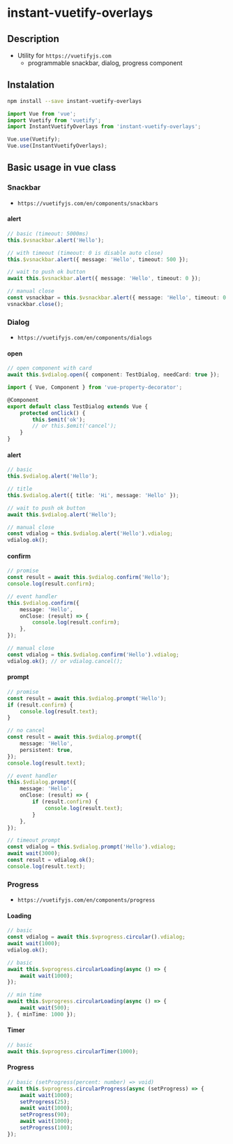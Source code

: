# instant-vuetify-overlays
## Description
* Utility for `https://vuetifyjs.com`
    * programmable snackbar, dialog, progress component

## Instalation
```bash
npm install --save instant-vuetify-overlays
```

```ts
import Vue from 'vue';
import Vuetify from 'vuetify';
import InstantVuetifyOverlays from 'instant-vuetify-overlays';

Vue.use(Vuetify);
Vue.use(InstantVuetifyOverlays);
```

## Basic usage in vue class

### Snackbar
* `https://vuetifyjs.com/en/components/snackbars`

#### alert
```ts
// basic (timeout: 5000ms)
this.$vsnackbar.alert('Hello');
```

```ts
// with timeout (timeout: 0 is disable auto close)
this.$vsnackbar.alert({ message: 'Hello', timeout: 500 });
```

```ts
// wait to push ok button
await this.$vsnackbar.alert({ message: 'Hello', timeout: 0 });
```

```ts
// manual close
const vsnackbar = this.$vsnackbar.alert({ message: 'Hello', timeout: 0 }).vsnackbar;
vsnackbar.close();
```

### Dialog
* `https://vuetifyjs.com/en/components/dialogs`

#### open
```ts
// open component with card
await this.$vdialog.open({ component: TestDialog, needCard: true });
```

```ts
import { Vue, Component } from 'vue-property-decorator';

@Component
export default class TestDialog extends Vue {
    protected onClick() {
        this.$emit('ok');
        // or this.$emit('cancel');
    }
}
```

#### alert
```ts
// basic
this.$vdialog.alert('Hello');
```

```ts
// title
this.$vdialog.alert({ title: 'Hi', message: 'Hello' });
```

```ts
// wait to push ok button
await this.$vdialog.alert('Hello');
```

```ts
// manual close
const vdialog = this.$vdialog.alert('Hello').vdialog;
vdialog.ok();
```

#### confirm
```ts
// promise
const result = await this.$vdialog.confirm('Hello');
console.log(result.confirm);
```

```ts
// event handler
this.$vdialog.confirm({
    message: 'Hello',
    onClose: (result) => {
        console.log(result.confirm);
    },
});
```

```ts
// manual close
const vdialog = this.$vdialog.confirm('Hello').vdialog;
vdialog.ok(); // or vdialog.cancel();
```

#### prompt
```ts
// promise
const result = await this.$vdialog.prompt('Hello');
if (result.confirm) {
    console.log(result.text);
}
```

```ts
// no cancel
const result = await this.$vdialog.prompt({
    message: 'Hello',
    persistent: true,
});
console.log(result.text);
```

```ts
// event handler
this.$vdialog.prompt({
    message: 'Hello',
    onClose: (result) => {
        if (result.confirm) {
            console.log(result.text);
        }
    },
});
```

```ts
// timeout prompt
const vdialog = this.$vdialog.prompt('Hello').vdialog;
await wait(3000);
const result = vdialog.ok();
console.log(result.text);
```

### Progress
* `https://vuetifyjs.com/en/components/progress`

#### Loading
```ts
// basic
const vdialog = await this.$vprogress.circular().vdialog;
await wait(1000);
vdialog.ok();
```

```ts
// basic
await this.$vprogress.circularLoading(async () => {
    await wait(1000);
});
```

```ts
// min time
await this.$vprogress.circularLoading(async () => {
    await wait(500);
}, { minTime: 1000 });
```

#### Timer
```ts
// basic
await this.$vprogress.circularTimer(1000);
```

#### Progress
```ts
// basic (setProgress(percent: number) => void)
await this.$vprogress.circularProgress(async (setProgress) => {
    await wait(1000);
    setProgress(25);
    await wait(1000);
    setProgress(90);
    await wait(1000);
    setProgress(100);
});
```
